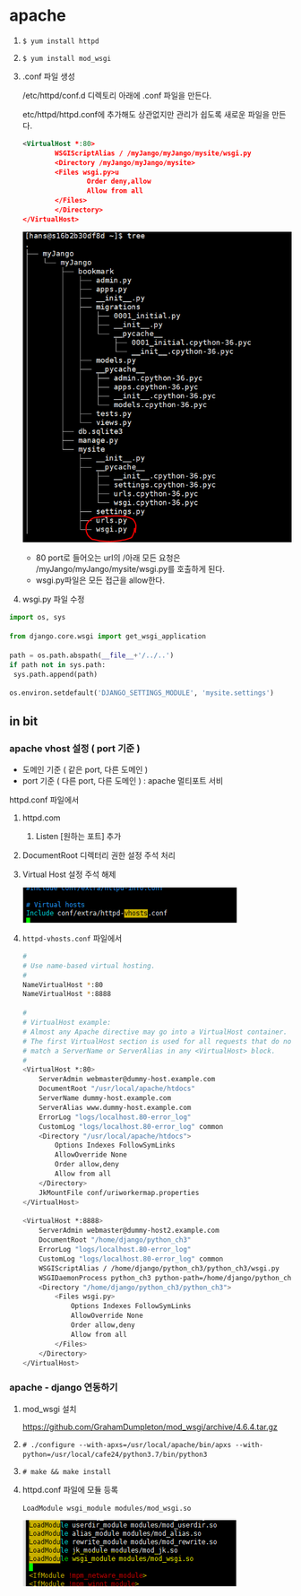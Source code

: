 # apache

1. `$ yum install httpd`

2. `$ yum install mod_wsgi`

3. .conf 파일 생성

   /etc/httpd/conf.d 디렉토리 아래에 .conf 파일을 만든다.

   etc/httpd/httpd.conf에 추가해도 상관없지만 관리가 쉽도록 새로운 파일을 만든다.

   ```xml
   <VirtualHost *:80>
           WSGIScriptAlias / /myJango/myJango/mysite/wsgi.py
           <Directory /myJango/myJango/mysite>
           <Files wsgi.py>u
                   Order deny,allow
                   Allow from all
           </Files>
           </Directory>
   </VirtualHost>
   ```

   ![img](./img/img2.png)

   - 80 port로 들어오는 url의 /아래 모든 요청은 /myJango/myJango/mysite/wsgi.py를 호출하게 된다.
   - wsgi.py파일은 모든 접근을 allow한다.

4.  wsgi.py 파일 수정

   ```python
   import os, sys
   
   from django.core.wsgi import get_wsgi_application
   
   path = os.path.abspath(__file__+'/../..')
   if path not in sys.path:
   	sys.path.append(path)
   
   os.environ.setdefault('DJANGO_SETTINGS_MODULE', 'mysite.settings')
   
   ```

   



## in bit



### apache vhost 설정 ( port 기준 )

- 도메인 기준 ( 같은 port, 다른 도메인 )
- port 기준 ( 다른 port, 다른 도메인 ) : apache 멀티포트 서비



httpd.conf 파일에서

1. httpd.com

   1.  Listen [원하는 포트] 추가

2. DocumentRoot 디렉터리 권한 설정 주석 처리

3. Virtual Host 설정 주석 해제

   ![img](./img/img6.png)

4. `httpd-vhosts.conf` 파일에서

   ```sh
   #
   # Use name-based virtual hosting.
   #
   NameVirtualHost *:80
   NameVirtualHost *:8888
   
   #
   # VirtualHost example:
   # Almost any Apache directive may go into a VirtualHost container.
   # The first VirtualHost section is used for all requests that do not
   # match a ServerName or ServerAlias in any <VirtualHost> block.
   #
   <VirtualHost *:80>
       ServerAdmin webmaster@dummy-host.example.com
       DocumentRoot "/usr/local/apache/htdocs"
       ServerName dummy-host.example.com
       ServerAlias www.dummy-host.example.com
       ErrorLog "logs/localhost.80-error_log"
       CustomLog "logs/localhost.80-error_log" common
       <Directory "/usr/local/apache/htdocs">
           Options Indexes FollowSymLinks
           AllowOverride None
           Order allow,deny
           Allow from all
       </Directory>
       JkMountFile conf/uriworkermap.properties
   </VirtualHost>
   
   <VirtualHost *:8888>
       ServerAdmin webmaster@dummy-host2.example.com
       DocumentRoot "/home/django/python_ch3"
       ErrorLog "logs/localhost.80-error_log"
       CustomLog "logs/localhost.80-error_log" common
       WSGIScriptAlias / /home/django/python_ch3/python_ch3/wsgi.py
       WSGIDaemonProcess python_ch3 python-path=/home/django/python_ch3/python_ch3
       <Directory "/home/django/python_ch3/python_ch3">
           <Files wsgi.py>
               Options Indexes FollowSymLinks
               AllowOverride None
               Order allow,deny
               Allow from all
           </Files>
       </Directory>
   </VirtualHost>
   
   ```



### apache - django 연동하기

1. mod_wsgi 설치

   https://github.com/GrahamDumpleton/mod_wsgi/archive/4.6.4.tar.gz

2. `# ./configure --with-apxs=/usr/local/apache/bin/apxs --with-python=/usr/local/cafe24/python3.7/bin/python3`

3. `# make && make install`

4. httpd.conf 파일에 모듈 등록

   `LoadModule wsgi_module modules/mod_wsgi.so`

   ![img](./img/img7.png)